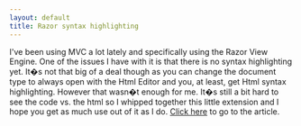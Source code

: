 ```yaml
---
layout: default
title: Razor syntax highlighting
---
```


I've been using MVC a lot lately and specifically using the Razor View Engine. One of the issues I have with it is that there is no syntax highlighting yet. It�s not that big of a deal though as you can change the document type to always open with the Html Editor and you, at least, get Html syntax highlighting. However that wasn�t enough for me. It�s still a bit hard to see the code vs. the html so I whipped together this little extension and I hope you get as much use out of it as I do. <a href="http://buildstarted.com/razor-syntax-highlighter/">Click here</a> to go to the article.